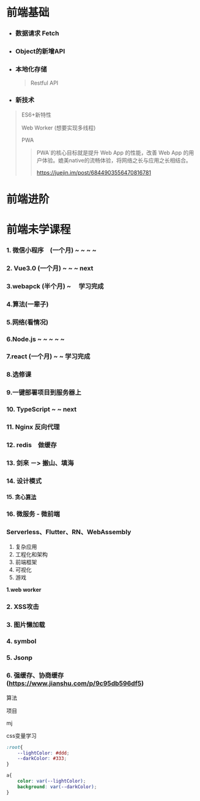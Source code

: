 # 前端基础



- ### 数据请求 Fetch

- ###  Object的新增API

- ### 本地化存储

  > Restful API

- ### 新技术

> ES6+新特性
>
> Web Worker  (想要实现多线程)
>
> PWA
>
> > PWA`的核心目标就是提升 Web App 的性能，改善 Web App 的用户体验。媲美native的流畅体验，将网络之长与应用之长相结合。
> >
> > https://juejin.im/post/6844903556470816781

# 前端进阶







# 前端未学课程

### 1. 微信小程序　(一个月) ~ ~ ~ ~  

### 2. Vue3.0 (一个月)  ~ ~ ~   next

### 3.webapck (半个月)   ~  　学习完成

### 4.算法(一辈子)

### 5.网络(看情况)

### 6.Node.js ~ ~ ~ ~ ~

### 7.react (一个月)  ~ ~     学习完成

### 8.选修课

### 9.一键部署项目到服务器上

### 10. TypeScript ~ ~  next

### 11. Nginx  反向代理

### 12. redis　做缓存

### 13. 剑来 －>  搬山、填海

### 14. 设计模式

#### 15. 贪心[算法](https://www.nowcoder.com/jump/super-jump/word?word=算法)

### 16. 微服务 - 微前端

### Serverless、Flutter、RN、WebAssembly



1. 复杂应用 
2. 工程化和架构
3. 前端框架
4. 可视化
5. 游戏



**1.web worker**

### 2. XSS攻击

### 3. 图片懒加载

### 4. symbol

### 5. Jsonp

### 6. 强缓存、协商缓存 (https://www.jianshu.com/p/9c95db596df5)

算法

项目

mj

css变量学习

```css
:root{
    --lightColor: #ddd;
    --darkColor: #333;
}

a{
    color: var(--lightColor);
    background: var(--darkColor);
}
```



​	

